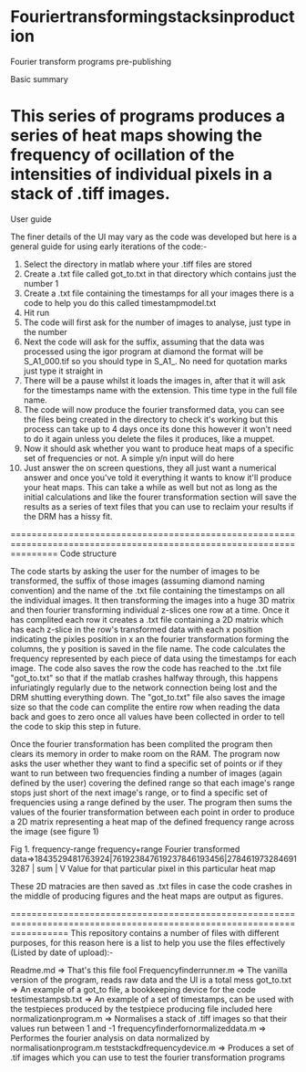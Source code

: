 Fouriertransformingstacksinproduction
=====================================

Fourier transform programs pre-publishing

Basic summary

This series of programs produces a series of heat maps showing the frequency of ocillation of the intensities of 
individual pixels in a stack of .tiff images.
=====================================================================================================================
User guide

The finer details of the UI may vary as the code was developed but here is a general guide for using early iterations 
of the code:-
1. Select the directory in matlab where your .tiff files are stored
2. Create a .txt file called got_to.txt in that directory which contains just the number 1
3. Create a .txt file containing the timestamps for all your images there is a code to help you do this called 
timestampmodel.txt
4. Hit run
5. The code will first ask for the number of images to analyse, just type in the number
6. Next the code will ask for the suffix, assuming that the data was processed using the igor program at diamond the
format will be S_A1_000.tif so you should type in S_A1_. No need for quotation marks just type it straight in
7. There will be a pause whilst it loads the images in, after that it will ask for the timestamps name with the 
extension. This time type in the full file name.
8. The code will now produce the fourier transformed data, you can see the files being created in the directory to
check it's working but this process can take up to 4 days once its done this however it won't need to do it again 
unless you delete the files it produces, like a muppet.
9. Now it should ask whether you want to produce heat maps of a specific set of frequencies or not. A simple y/n input
will do here
10. Just answer the on screen questions, they all just want a numerical answer and once you've told it everything it
wants to know it'll produce your heat maps. This can take a while as well but not as long as the initial calculations
and like the fourer transformation section will save the results as a series of text files that you can use to reclaim
your results if the DRM has a hissy fit.


=====================================================================================================================
Code structure

The code starts by asking the user for the number of images to be transformed, the suffix of those images (assuming 
diamond naming convention) and the name of the .txt file containing the timestamps on all the individual images.
It then transforming the images into a huge 3D matrix and then fourier transforming individual z-slices one row at a 
time. Once it has complited each row it creates a .txt file containing a 2D matrix which has each z-slice in the row's 
transformed data with each x position indicating the pixles position in x an the fourier transformation forming the 
columns, the y position is saved in the file name. The code calculates the frequency represented by each piece of data
using the timestamps for each image. The code also saves the row the code has reached to the .txt file "got_to.txt" so
that if the matlab crashes halfway through, this happens infuriatingly regularly due to the network connection being 
lost and the DRM shutting everything down. The "got_to.txt" file also saves the image size so that the code can
complite the entire row when reading the data back and goes to zero once all values have been collected in order to
tell the code to skip this step in future.

Once the fourier transformation has been complited the program then clears its memory in order to make room on the RAM.
The program now asks the user whether they want to find a specific set of points or if they want to run between two 
frequencies finding a number of images (again defined by the user) covering the defined range so that each image's
range stops just short of the next image's range, or to find a specific set of frequencies using a range defined by
the user. The program then sums the values of the fourier transformation between each point in order to produce a 2D 
matrix representing a heat map of the defined frequency range across the image (see figure 1)

Fig 1.
                                        frequency-range          frequency+range
      Fourier transformed data=>1843529481763924|761923847619237846193456|2784619732846913287
                                                             |
                                                            sum
                                                             |
                                                             V
                                 Value for that particular pixel in this particular heat map
   
   
These 2D matracies are then saved as .txt files in case the code crashes in the middle of producing figures and the 
heat maps are output as figures.

=======================================================================================================================
This repository contains a number of files with different purposes, for this reason here is a list to help you use the
files effectively (Listed by date of upload):-

Readme.md => That's this file fool
Frequencyfinderrunner.m => The vanilla version of the program, reads raw data and the UI is a total mess
got_to.txt => An example of a got_to file, a bookkeeping device for the code
testimestampsb.txt => An example of a set of timestamps, can be used with the testpieces produced by the testpiece
producing file included here
normalizationprogram.m => Normalises a stack of .tiff images so that their values run between 1 and -1
frequencyfinderfornormalizeddata.m => Performes the fourier analysis on data normalized by normalisationprogram.m
teststackdfrequencydevice.m => Produces a set of .tif images which you can use to test the fourier transformation 
programs
